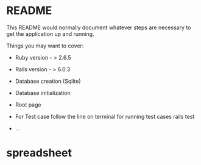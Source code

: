# README

This README would normally document whatever steps are necessary to get the
application up and running.

Things you may want to cover:

* Ruby version - > 2.6.5

* Rails version - > 6.0.3

* Database creation (Sqlite)

* Database initialization
 
* Root page 
* For Test case follow the line on terminal for running test cases
	rails test

* ...
# spreadsheet
